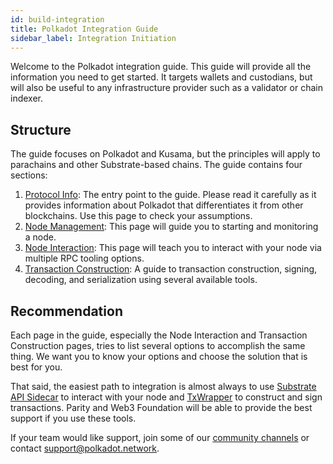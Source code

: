 ```yaml
---
id: build-integration
title: Polkadot Integration Guide
sidebar_label: Integration Initiation
---
```


Welcome to the Polkadot integration guide. This guide will provide all the information you need to get started. It targets wallets and custodians, but will also be useful to any infrastructure provider such as a validator or chain indexer.

## Structure

The guide focuses on Polkadot and Kusama, but the principles will apply to parachains and other Substrate-based chains. The guide contains four sections:

1. [Protocol Info](build-protocol): The entry point to the guide. Please read it carefully as it provides information about Polkadot that differentiates it from other blockchains. Use this page to check your assumptions.
1. [Node Management](build-node-management): This page will guide you to starting and monitoring a node.
1. [Node Interaction](build-node-interaction): This page will teach you to interact with your node via multiple RPC tooling options.
1. [Transaction Construction](build-transaction-construction): A guide to transaction construction, signing, decoding, and serialization using several available tools.

## Recommendation

Each page in the guide, especially the Node Interaction and Transaction Construction pages, tries to list several options to accomplish the same thing. We want you to know your options and choose the solution that is best for you.

That said, the easiest path to integration is almost always to use [Substrate API Sidecar](https://github.com/paritytech/substrate-api-sidecar) to interact with your node and [TxWrapper](https://github.com/paritytech/txwrapper) to construct and sign transactions. Parity and Web3 Foundation will be able to provide the best support if you use these tools.

If your team would like support, join some of our [community channels](community) or contact support@polkadot.network.

